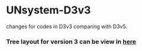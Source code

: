 # UNsystem-D3v3
changes for codes in D3v3 comparing with D3v5.

### Tree layout for version 3 can be view in [here](https://jyang123-bit.github.io/UNsystem-D3v3/)
